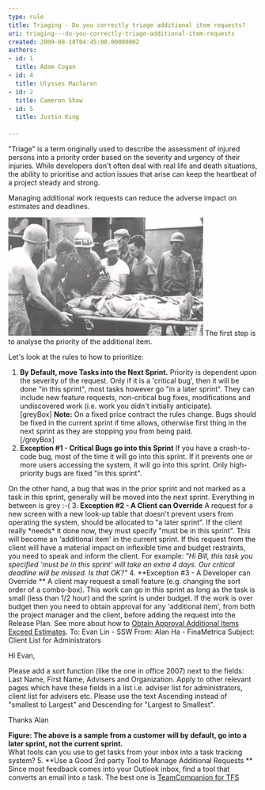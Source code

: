 ```yaml
---
type: rule
title: Triaging - Do you correctly triage additional item requests?
uri: triaging---do-you-correctly-triage-additional-item-requests
created: 2009-08-18T04:45:08.0000000Z
authors:
- id: 1
  title: Adam Cogan
- id: 4
  title: Ulysses Maclaren
- id: 2
  title: Cameron Shaw
- id: 5
  title: Justin King

---
```


"Triage" is a term originally used to describe the assessment of injured persons into a priority order based on the severity and urgency of their injuries. While developers don't often deal with real life and death situations, the ability to prioritise and action issues that arise can keep the heartbeat of a project steady and strong.
 
Managing additional work requests can reduce the adverse impact on estimates and deadlines.

![Only if it's life and death does it get added "in this sprint"](SuccessfulProjects_Triage.jpg)
The first step is to analyse the priority of the additional item.



Let's look at the rules to how to prioritize:

1. **By Default, move Tasks into the Next Sprint.**
Priority is dependent upon the severity of the request. Only if it is a 'critical bug', then it will be done "in this sprint", most tasks however go "in a later sprint". They can include new feature requests, non-critical bug fixes, modifications and undiscovered work (i.e. work you didn't initially anticipate).  
[greyBox]
  **Note:**  On a fixed price contract the rules change. Bugs should be fixed in the current sprint if time allows, otherwise first thing in the next sprint as they are stopping you from being paid.  
[/greyBox]
2. **Exception #1 - Critical Bugs go into this Sprint** 
If you have a crash-to-code bug, most of the time it will go into this sprint. If it prevents one or more users accessing the system, it will  go into this sprint. Only high-priority bugs are fixed "in this sprint".

On the other hand, a bug that was in the prior sprint and not marked as a task in this sprint, generally will be moved into the next sprint. Everything in between is grey :-(
3. **Exception #2 - A Client can Override** 
A request for a new screen with a new look-up table that doesn't prevent users from operating the system, should be allocated to "a later sprint". 
If the client really \*needs\* it done now, they must specify "must be in this sprint". This will become an 'additional item' in the current sprint. If this request from the client will have a material impact on inflexible time and budget restraints, you need to speak and inform the client. 
For example:
*"Hi Bill, this task you specified 'must be in this sprint' will take an extra 4 days. Our critical deadline will be missed. Is that OK?"*
4. **Exception #3 - A Developer can Override
** A client may request a small feature (e.g. changing the sort order of a combo-box). This work can go in this sprint as long as the task is small (less than 1/2 hour) and the sprint is under budget. 
If the work is over budget then you need to obtain approval for any 'additional item', from both the project manager and the client, before adding the request into the Release Plan. See more about how to [Obtain Approval Additional Items Exceed Estimates](/_layouts/15/FIXUPREDIRECT.ASPX?WebId=3dfc0e07-e23a-4cbb-aac2-e778b71166a2&TermSetId=07da3ddf-0924-4cd2-a6d4-a4809ae20160&TermId=1a59fed4-fb4b-4f47-bee8-acc65c0c4833). 
To: Evan Lin - SSW
From: Alan Ha - FinaMetrica 
Subject: Client List for Administrators

Hi Evan,

Please add a sort function (like the one in office 2007) next to the fields: Last Name, First Name, Advisers and Organization. Apply to other relevant pages which have these fields in a list 
i.e. adviser list for administrators, client list for advisers etc. 
Please use the text Ascending instead of "smallest to Largest" and Descending for "Largest to Smallest".

Thanks Alan

 **Figure: The above is a sample from a customer will by default, go into a later sprint, not the current sprint.**<br>What tools can you use to get tasks from your inbox into a task tracking system?
5. **Use a Good 3rd party Tool to Manage Additional Requests
**     Since most feedback comes into your Outlook inbox, find a tool that converts an email into a task. The best one is [TeamCompanion for TFS](http://www.ssw.com.au/ssw/Standards/DeveloperGeneral/TFS.aspx)
